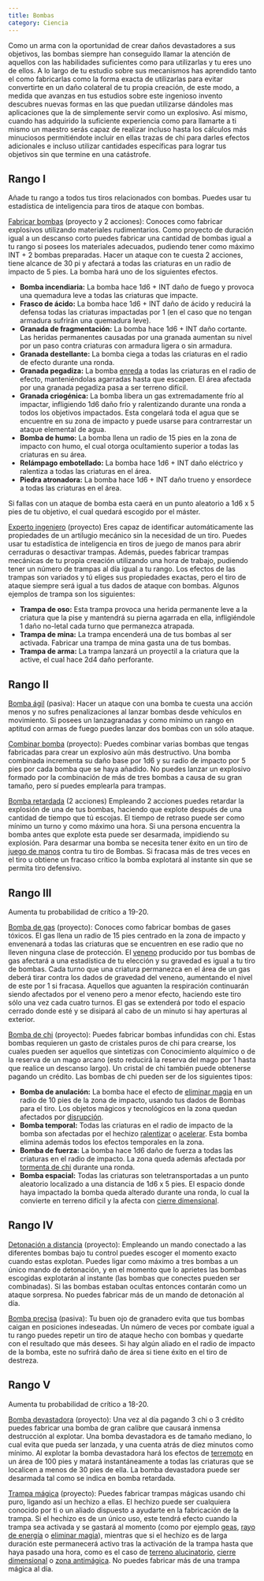 ```yaml
---
title: Bombas
category: Ciencia
---
```


Como un arma con la oportunidad de crear daños devastadores a sus objetivos, las bombas siempre han conseguido llamar la atención de aquellos con las habilidades suficientes como para utilizarlas y tu eres uno de ellos. A lo largo de tu estudio sobre sus mecanismos has aprendido tanto el como fabricarlas como la forma exacta de utilizarlas para evitar convertirte en un daño colateral de tu propia creación, de este modo, a medida que avanzas en tus estudios sobre este ingenioso invento descubres nuevas formas en las que puedan utilizarse dándoles mas aplicaciones que la de simplemente servir como un explosivo. Así mismo, cuando has adquirido la suficiente experiencia como para llamarte a ti mismo un maestro serás capaz de realizar incluso hasta los cálculos más minuciosos permitiéndote incluir en ellas trazas de chi para darles efectos adicionales e incluso utilizar cantidades específicas para lograr tus objetivos sin que termine en una catástrofe.

## Rango I

Añade tu rango a todos tus tiros relacionados con bombas. Puedes usar tu estadística de inteligencia para tiros de ataque con bombas.

<u>Fabricar bombas</u> (proyecto y 2 acciones): Conoces como fabricar explosivos utilizando materiales rudimentarios. Como proyecto de duración igual a un descanso corto puedes fabricar una cantidad de bombas igual a tu rango si posees los materiales adecuados, pudiendo tener como máximo INT + 2 bombas preparadas. Hacer un ataque con te cuesta 2 acciones, tiene alcance de 30 pi y afectará a todas las criaturas en un radio de impacto de 5 pies. La bomba hará uno de los siguientes efectos.

- **Bomba incendiaria:** La bomba hace 1d6 + INT daño de fuego y provoca una quemadura leve a todas las criaturas que impacte.
- **Frasco de ácido:** La bomba hace 1d6 + INT daño de ácido y reducirá la defensa todas las criaturas impactadas por 1 (en el caso que no tengan armadura sufrirán una quemadura leve).
- **Granada de fragmentación:** La bomba hace 1d6 + INT daño cortante. Las heridas permanentes causadas por una granada aumentan su nivel por un paso contra criaturas con armadura ligera o sin armadura.
- **Granada destellante:** La bomba ciega a todas las criaturas en el radio de efecto durante una ronda.
- **Granada pegadiza:** La bomba [enreda](https://raldamain.com/rules/Reglas%20principales/Efectos%20de%20estado.html#enredada) a todas las criaturas en el radio de efecto, manteniéndolas agarradas hasta que escapen. El área afectada por una granada pegadiza pasa a ser terreno difícil.
- **Granada criogénica:** La bomba libera un gas extremadamente frío al impactar, infligiendo 1d6 daño frío y ralentizando durante una ronda a todos los objetivos impactados. Esta congelará toda el agua que se encuentre en su zona de impacto y puede usarse para contrarrestar un ataque elemental de agua. 
- **Bomba de humo:** La bomba llena un radio de 15 pies en la zona de impacto con humo, el cual otorga ocultamiento superior a todas las criaturas en su área.
- **Relámpago embotellado:** La bomba hace 1d6 + INT daño eléctrico y ralentiza a todas las criaturas en el área.
- **Piedra atronadora:** La bomba hace 1d6 + INT daño trueno y ensordece a todas las criaturas en el área.

Si fallas con un ataque de bomba esta caerá en un punto aleatorio a 1d6 x 5 pies de tu objetivo, el cual quedará escogido por el máster.

<u>Experto ingeniero</u> (proyecto) Eres capaz de identificar automáticamente las propiedades de un artilugio mecánico sin la necesidad de un tiro. Puedes usar tu estadística de inteligencia en tiros de juego de manos para abrir cerraduras o desactivar trampas. Además, puedes fabricar trampas mecánicas de tu propia creación utilizando una hora de trabajo, pudiendo tener un número de trampas al día igual a tu rango. Los efectos de las trampas son variados y tú eliges sus propiedades exactas, pero el tiro de ataque siempre será igual a tus dados de ataque con bombas. Algunos ejemplos de trampa son los siguientes:

- **Trampa de oso:** Esta trampa provoca una herida permanente leve a la criatura que la pise y mantendrá su pierna agarrada en ella, infligiéndole 1 daño no-letal cada turno que permanezca atrapada.
- **Trampa de mina:** La trampa encenderá una de tus bombas al ser activada. Fabricar una trampa de mina gasta una de tus bombas.
- **Trampa de arma:** La trampa lanzará un proyectil a la criatura que la active, el cual hace 2d4 daño perforante. 

## Rango II

<u>Bomba ágil</u> (pasiva): Hacer un ataque con una bomba te cuesta una acción menos y no sufres penalizaciones al lanzar bombas desde vehículos en movimiento. Si posees un lanzagranadas y como mínimo un rango en aptitud con armas de fuego puedes lanzar dos bombas con un sólo ataque.

<u>Combinar bomba</u> (proyecto): Puedes combinar varias bombas que tengas fabricadas para crear un explosivo aún más destructivo. Una bomba combinada incrementa su daño base por 1d6 y su radio de impacto por 5 pies por cada bomba que se haya añadido. No puedes lanzar un explosivo formado por la combinación de más de tres bombas a causa de su gran tamaño, pero sí puedes emplearla para trampas.

<u>Bomba retardada</u> (2 acciones) Empleando 2 acciones puedes retardar la explosión de una de tus bombas, haciendo que explote después de una cantidad de tiempo que tú escojas. El tiempo de retraso puede ser como mínimo un turno y como máximo una hora. Si una persona encuentra la bomba antes que explote esta puede ser desarmada, impidiendo su explosión. Para desarmar una bomba se necesita tener éxito en un tiro de [juego de manos](https://raldamain.com/rules/Crear%20personajes/talentos.html) contra tu tiro de Bombas. Si fracasa más de tres veces en el tiro u obtiene un fracaso crítico la bomba explotará al instante sin que se permita tiro defensivo.

## Rango III

Aumenta tu probabilidad de crítico a 19-20.

<u>Bomba de gas</u> (proyecto): Conoces como fabricar bombas de gases tóxicos. El gas llena un radio de 15 pies centrado en la zona de impacto y envenenará a todas las criaturas que se encuentren en ese radio que no lleven ninguna clase de protección. El [veneno](https://raldamain.com/rules/Reglas%20adicionales/venenos_enfermedades.html#venenos) producido por tus bombas de gas afectará a una estadística de tu elección y su gravedad es igual a tu tiro de bombas. Cada turno que una criatura permanezca en el área de un gas deberá tirar contra los dados de gravedad del veneno, aumentando el nivel de este por 1 si fracasa. Aquellos que aguanten la respiración continuarán siendo afectados por el veneno pero a menor efecto, haciendo este tiro sólo una vez cada cuatro turnos. El gas se extenderá por todo el espacio cerrado donde esté y se disipará al cabo de un minuto si hay aperturas al exterior. 

<u>Bomba de chi</u> (proyecto): Puedes fabricar bombas infundidas con chi. Estas bombas requieren un gasto de cristales puros de chi para crearse, los cuales pueden ser aquellos que sintetizas con Conocimiento alquímico o de la reserva de un mago arcano (esto reducirá la reserva del mago por 1 hasta que realice un descanso largo). Un cristal de chi también puede obtenerse pagando un crédito. Las bombas de chi pueden ser de los siguientes tipos:

- **Bomba de anulación:** La bomba hace el efecto de [eliminar magia](https://raldamain.com/rules/Rangos/Magia%20arcana/magia%20protectora.html#rango-ii) en un radio de 10 pies de la zona de impacto, usando tus dados de Bombas para el tiro. Los objetos mágicos y tecnológicos en la zona quedan afectados por [disrupción](https://raldamain.com/rules/Rangos/Magia%20arcana/magia%20protectora.html#rango-i).
- **Bomba temporal:** Todas las criaturas en el radio de impacto de la bomba son afectadas por el hechizo [ralentizar](https://raldamain.com/rules/Rangos/Magia%20arcana/magia%20temporal.html#rango-ii) o [acelerar](https://raldamain.com/rules/Rangos/Magia%20arcana/magia%20temporal.html#rango-ii). Esta bomba elimina además todos los efectos temporales en la zona.
- **Bomba de fuerza:** La bomba hace 1d6 daño de fuerza a todas las criaturas en el radio de impacto. La zona queda además afectada por [tormenta de chi](https://raldamain.com/rules/Rangos/Magia%20arcana/magia%20de%20evocacion.html#rango-iii) durante una ronda.
- **Bomba espacial:** Todas las criaturas son teletransportadas a un punto aleatorio localizado a una distancia de 1d6 x 5 pies. El espacio donde haya impactado la bomba queda alterado durante una ronda, lo cual la convierte en terreno difícil y la afecta con [cierre dimensional](https://raldamain.com/rules/Rangos/Magia%20arcana/magia%20de%20evocacion.html#rango-iv).

## Rango IV

<u>Detonación a distancia</u> (proyecto): Empleando un mando conectado a las diferentes bombas bajo tu control puedes escoger el momento exacto cuando estas explotan. Puedes ligar como máximo a tres bombas a un único mando de detonación, y en el momento que lo aprietes las bombas escogidas explotarán al instante (las bombas que conectes pueden ser combinadas). Si las bombas estaban ocultas entonces contarán como un ataque sorpresa. No puedes fabricar más de un mando de detonación al día.

<u>Bomba precisa</u> (pasiva): Tu buen ojo de granadero evita que tus bombas caigan en posiciones indeseadas. Un número de veces por combate igual a tu rango puedes repetir un tiro de ataque hecho con bombas y quedarte con el resultado que más desees. Si hay algún aliado en el radio de impacto de la bomba, este no sufrirá daño de área si tiene éxito en el tiro de destreza. 

## Rango V

Aumenta tu probabilidad de crítico a 18-20.

<u>Bomba devastadora</u> (proyecto): Una vez al día pagando 3 chi o 3 crédito puedes fabricar una bomba de gran calibre que causará inmensa destrucción al explotar. Una bomba devastadora es de tamaño mediano, lo cual evita que pueda ser lanzada, y una cuenta atrás de diez minutos como mínimo. Al explotar la bomba devastadora hará los efectos de [terremoto](https://raldamain.com/rules/Rangos/Elementalismo/magia%20de%20tierra.html#rango-v) en un área de 100 pies y matará instantáneamente a todas las criaturas que se localicen a menos de 30 pies de ella. La bomba devastadora puede ser desarmada tal como se indica en bomba retardada.

<u>Trampa mágica</u> (proyecto): Puedes fabricar trampas mágicas usando chi puro, ligando así un hechizo a ellas. El hechizo puede ser cualquiera conocido por ti o un aliado dispuesto a ayudarte en la fabricación de la trampa. Si el hechizo es de un único uso, este tendrá efecto cuando la trampa sea activada y se gastará al momento (como por ejemplo [geas](https://raldamain.com/rules/Rangos/Magia%20arcana/magia%20mental.html#rango-iv), [rayo de energía]() o [eliminar magia](https://raldamain.com/rules/Rangos/Magia%20arcana/magia%20protectora.html#rango-ii)), mientras que si el hechizo es de larga duración este permanecerá activo tras la activación de la trampa hasta que haya pasado una hora, como es el caso de [terreno alucinatorio](https://raldamain.com/rules/Rangos/Magia%20arcana/magia%20ilusoria.html#rango-ii), [cierre dimensional](https://raldamain.com/rules/Rangos/Magia%20arcana/magia%20espacial.html#rango-iv) o [zona antimágica](https://raldamain.com/rules/Rangos/Magia%20arcana/magia%20protectora.html#rango-iv). No puedes fabricar más de una trampa mágica al día.